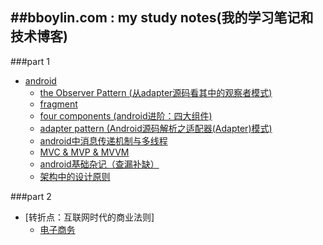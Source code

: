 ##bboylin.com : my study notes(我的学习笔记和技术博客)
---
###part 1
* [android](https://github.com/bboylin/bboylin.github.io/tree/master/android)
	* [the Observer Pattern (从adapter源码看其中的观察者模式)](https://github.com/bboylin/bboylin.github.io/tree/master/android/20160630)
    * [fragment](https://github.com/bboylin/bboylin.github.io/tree/master/android/20160702)
    * [four components (android进阶：四大组件)](https://github.com/bboylin/bboylin.github.io/tree/master/android/20160704)
	* [adapter pattern (Android源码解析之适配器(Adapter)模式)](https://github.com/bboylin/bboylin.github.io/tree/master/android/20160705)
    * [android中消息传递机制与多线程](https://github.com/bboylin/bboylin.github.io/tree/master/android/20160706)
    * [MVC & MVP & MVVM](https://github.com/bboylin/bboylin.github.io/tree/master/android/20160707)
    * [android基础杂记（查漏补缺）](https://github.com/bboylin/bboylin.github.io/tree/master/android/20160708)
    * [架构中的设计原则](https://github.com/bboylin/bboylin.github.io/tree/master/android/20160708/designPrinciple.md)

###part 2
* [转折点：互联网时代的商业法则]
    * [电子商务](https://github.com/bboylin/bboylin.github.io/tree/master/part2/turningPoint/chapter5.md)